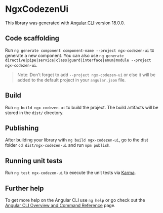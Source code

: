 # NgxCodezenUi

This library was generated with [Angular CLI](https://github.com/angular/angular-cli) version 18.0.0.

## Code scaffolding

Run `ng generate component component-name --project ngx-codezen-ui` to generate a new component. You can also use `ng generate directive|pipe|service|class|guard|interface|enum|module --project ngx-codezen-ui`.
> Note: Don't forget to add `--project ngx-codezen-ui` or else it will be added to the default project in your `angular.json` file. 

## Build

Run `ng build ngx-codezen-ui` to build the project. The build artifacts will be stored in the `dist/` directory.

## Publishing

After building your library with `ng build ngx-codezen-ui`, go to the dist folder `cd dist/ngx-codezen-ui` and run `npm publish`.

## Running unit tests

Run `ng test ngx-codezen-ui` to execute the unit tests via [Karma](https://karma-runner.github.io).

## Further help

To get more help on the Angular CLI use `ng help` or go check out the [Angular CLI Overview and Command Reference](https://angular.dev/tools/cli) page.
